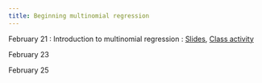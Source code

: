 ```yaml
---
title: Beginning multinomial regression
---
```


February 21
: Introduction to multinomial regression
  : [Slides](https://sta279-s22.github.io/slides/lecture_14.html), [Class activity](https://sta279-s22.github.io/class_activities/ca_lecture_14.html)

February 23

February 25